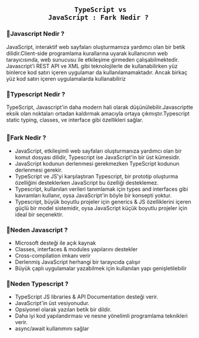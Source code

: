 <div align="center">

##  <code >TypeScript vs JavaScript : Fark Nedir ? </code>

</div>

<h3>📝Javascript Nedir ?</h3>
<p>
JavaScript, interaktif web sayfaları oluşturmamıza yardımcı olan bir betik dilidir.Client-side programlama kurallarına uyarak kullanıcının web tarayıcısında, web sunucusu ile etkileşime girmeden çalışabilmektedir. Javascript'i REST API ve XML gibi teknolojilerle de kullanabilirken yüz binlerce kod satırı içeren uygulamar da kullanılamamaktadır. Ancak birkaç yüz kod satırı içeren uygulamalarda kullanabiliriz
</p>

<h3>📝Typescript Nedir ?</h3>
<p>
TypeScript, Javascript'in daha modern hali olarak düşünülebilir.Javascriptte eksik olan noktaları ortadan kaldırmak amacıyla ortaya çıkmıştır.Typescript static typing, classes, ve interface gibi özellikleri sağlar.
</p>


##  <h3>📝Fark Nedir ?</h3>
<p>

* JavaScript, etkileşimli web sayfaları oluşturmanıza yardımcı olan bir komut dosyası dilidir, Typescript ise JavaScript'in bir üst kümesidir.
* JavaScript kodunun derlenmesi gerekmezken TypeScript kodunun derlenmesi gerekir.
* TypeScript ve JS'yi karşılaştıran Typescript, bir prototip oluşturma özelliğini desteklerken JavaScript bu özelliği desteklemez.
* Typescript, kullanılan verileri tanımlamak için types and interfaces  gibi kavramları kullanır, oysa JavaScript'in böyle bir konsepti yoktur.
* Typescript, büyük boyutlu projeler için generics & JS özelliklerini içeren güçlü bir model sistemidir, oysa JavaScript küçük boyutlu projeler için ideal bir seçenektir.
  
</p>

<h3>📝Neden Javascript ?</h3>
<p>

* Microsoft desteği ile açık kaynak 
* Classes, interfaces & modules yapılarını destekler
* Cross-compilation imkanı verir
* Derlenmiş JavaScript herhangi bir tarayıcıda çalışır
* Büyük çaplı uygulamalar yazabilmek için  kullanılan yapı genişletilebilir

</p>

<h3>📝Neden  Typescript ?</h3>
<p>

* TypeScript  JS libraries & API Documentation desteği verir.
* JavaScript'in üst vesiyonudur.
* Opsiyonel olarak yazılan betik bir dildir.
* Daha iyi kod yapılandırması ve nesne yönelimli programlama teknikleri verir.
* async/await kullanımını sağlar

</p>
